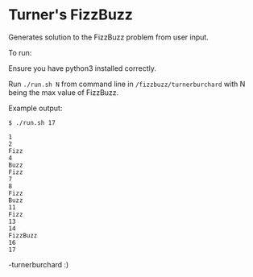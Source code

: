 
# Turner's FizzBuzz

Generates solution to the FizzBuzz problem from user input.

To run:

Ensure you have python3 installed correctly.

Run `./run.sh N` from command line in `/fizzbuzz/turnerburchard` with N being the max value of FizzBuzz.

Example output:

```
$ ./run.sh 17

1
2
Fizz
4
Buzz
Fizz
7
8
Fizz
Buzz
11
Fizz
13
14
FizzBuzz
16
17

```

-turnerburchard :)